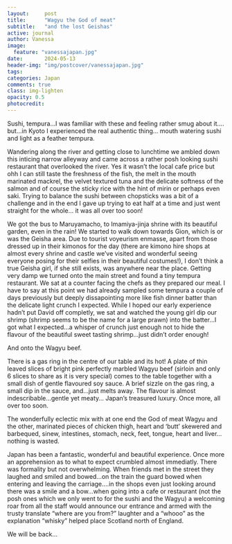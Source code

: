 ```yaml
---
layout:     post
title:      "Wagyu the God of meat"
subtitle:   "and the lost Geishas"
active: journal
author: Vanessa
image:
  feature: "vanessajapan.jpg"
date:       2024-05-13
header-img: "img/postcover/vanessajapan.jpg"
tags: 
categories: Japan
comments: true
class: img-lighten 
opacity: 0.5
photocredit:
---
```


Sushi, tempura…I was familiar with these and feeling rather smug about it…. but…in Kyoto I experienced the real authentic thing… mouth watering sushi and light as a feather tempura.

Wandering along the river and getting close to lunchtime we ambled down this inticing narrow alleyway and came across a rather posh looking sushi restaurant that overlooked the river. Yes it wasn’t the local cafe price but ohh I can still taste the freshness of the fish, the melt in the mouth marinated mackrel, the velvet textured tuna and the delicate softness of the salmon and of course the sticky rice with the hint of mirin or perhaps even saki. Trying to balance the sushi between chopsticks was a bit of a challenge and in the end I gave up trying to eat half at a time and just went straight for the whole… it was all over too soon!

We got the bus to Maruyamacho, to Imamiya-jinja shrine with its beautiful garden, even in the rain!  We started to walk down towards Gion, which is or was the Geisha area. Due to tourist voyeurism enmasse, apart from those dressed up in their kimonos for the day (there are kimono hire shops at almost every shrine and castle we’ve visited and wonderful seeing everyone posing for their selfies in their beautiful costumes!), I don’t think a true Geisha girl, if she still exists, was anywhere near the place.  Getting very damp we turned onto the main street and found a tiny tempura restaurant. We sat at a counter facing the chefs as they prepared our meal. I have to say at this point we had already sampled some tempura a couple of days previously but deeply dissapointing more like fish dinner batter than the delicate light crunch I expected. While I hoped our early experience hadn’t put David off completly, we sat and watched the young girl dip our shrimp (shrimp seems to be the name for a large prawn) into the batter…I got what I expected…a whisper of crunch just enough not to hide the flavour of the beautiful sweet tasting shrimp…just didn’t order enough!

And onto the Wagyu beef. 

There is a gas ring in the centre of our table and its hot! A plate of thin leaved slices of bright pink perfectly marbled Wagyu beef  (sirloin and only 6 slices to share as it is very special) comes to the table together with a small dish of gentle flavoured soy sauce. A brief sizzle on the gas ring, a small dip in the sauce, and…just melts away. The flavour is almost indescribable…gentle yet meaty… Japan’s treasured luxury. Once more, all over too soon.

The wonderfully eclectic mix with at one end the God of meat Wagyu and the other, marinated pieces of chicken thigh, heart and ‘butt’ skewered and barbequed, sinew, intestines, stomach, neck, feet, tongue, heart and liver… nothing is wasted.

Japan has been a fantastic, wonderful and beautiful experience. Once more an apprehension as to what to expect crumbled almost immediatly. There was formality but not overwhelming. When friends met in the street they laughed and smiled and bowed…on the train the guard bowed when entering and leaving the carriage….in the shops even just looking around there was a smile and a bow…when going into a cafe or restaurant (not the posh ones which we only went to for the sushi and the Wagyu) a welcoming roar from all the staff would announce our entrance and armed with the trusty translate “where are you from?” laughter and a “whooo” as the explanation “whisky” helped place Scotland north of England.

We will be back…
